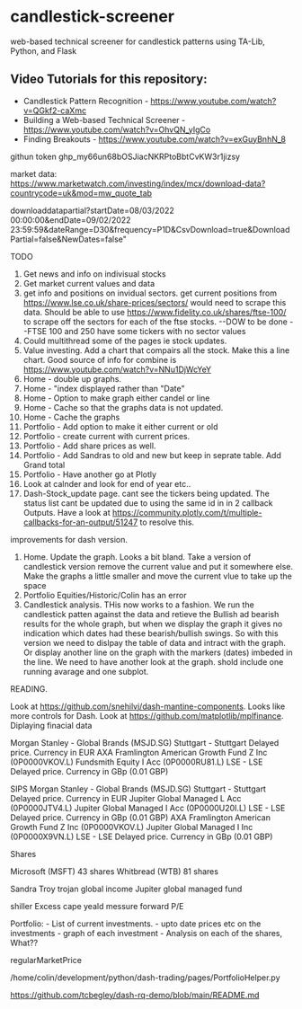 # candlestick-screener
web-based technical screener for candlestick patterns using TA-Lib, Python, and Flask

## Video Tutorials for this repository:

* Candlestick Pattern Recognition - https://www.youtube.com/watch?v=QGkf2-caXmc
* Building a Web-based Technical Screener - https://www.youtube.com/watch?v=OhvQN_yIgCo
* Finding Breakouts - https://www.youtube.com/watch?v=exGuyBnhN_8

githun token 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

market data: https://www.marketwatch.com/investing/index/mcx/download-data?countrycode=uk&mod=mw_quote_tab

downloaddatapartial?startDate=08/03/2022 00:00:00&endDate=09/02/2022 23:59:59&dateRange=D30&frequency=P1D&CsvDownload=true&DownloadPartial=false&NewDates=false"

TODO
1. Get news and info on indivisual stocks
2. Get market current values and data
3. get info and positions on invidual sectors.
    get current positions from https://www.lse.co.uk/share-prices/sectors/
    would need to scrape this data. 
    Should be able to use https://www.fidelity.co.uk/shares/ftse-100/ to scrape
    off the sectors for each of the ftse stocks.
    --DOW to be done
    --FTSE 100 and 250 have some tickers with no sector values
4. Could multithread some of the pages ie stock updates.
5. Value investing. Add a chart that compairs all the stock. Make this a line chart.
    Good source of info for combine is https://www.youtube.com/watch?v=NNu1DjWcYeY 
6. Home - double up graphs.
7. Home - "index displayed rather than "Date"
8. Home - Option to make graph either candel or line
9. Home - Cache so that the graphs data is not updated.
10. Home - Cache the graphs
11. Portfolio - Add option to make it either current or old
12. Portfolio - create current with current prices.
13. Portfolio - Add share prices as well.
14. Portfolio - Add Sandras to old and new but keep in seprate table. Add Grand total
15. Portfolio - Have another go at Plotly
16. Look at calnder and look for end of year etc..
17. Dash-Stock_update page. cant see the tickers being updated. The status list cant be updated due to 
    using the same id in in 2 callback Outputs. Have a look at 
    https://community.plotly.com/t/multiple-callbacks-for-an-output/51247 to resolve this.

improvements for dash version.
1. Home.
    Update the graph. Looks a bit bland. Take a version of candlestick version
    remove the current value and put it somewhere else.
    Make the graphs a little smaller and move the current vlue to take up the space
2. Portfolio
    Equities/Historic/Colin has an error
3. Candlestick analysis. THis now works to a fashion. We run the candlestick patten against the 
    data and retieve the Bullish ad bearish results for the whole graph, but when we display the graph
    it gives no indication which dates had these bearish/bullish swings. So with this version we need to 
    dislpay the table of data and intract with the graph. Or display another line on the graph with the 
    markers (dates) imbeded in the line.
    We need to have another look at the graph. shold include one running avarage and one subplot.


READING.

Look at https://github.com/snehilvj/dash-mantine-components. Looks like more controls for Dash.
Look at https://github.com/matplotlib/mplfinance. Diplaying finacial data


Morgan Stanley - Global Brands (MSJD.SG)
Stuttgart - Stuttgart Delayed price. Currency in EUR
AXA Framlington American Growth Fund Z Inc (0P0000VKOV.L)
Fundsmith Equity I Acc (0P0000RU81.L)
LSE - LSE Delayed price. Currency in GBp (0.01 GBP)


SIPS
Morgan Stanley - Global Brands (MSJD.SG)
Stuttgart - Stuttgart Delayed price. Currency in EUR
Jupiter Global Managed L Acc (0P0000JTV4.L)
Jupiter Global Managed I Acc (0P0000U20I.L)
LSE - LSE Delayed price. Currency in GBp (0.01 GBP)
AXA Framlington American Growth Fund Z Inc (0P0000VKOV.L)
Jupiter Global Managed I Inc (0P0000X9VN.L)
LSE - LSE Delayed price. Currency in GBp (0.01 GBP)

Shares

Microsoft (MSFT) 43 shares
Whitbread (WTB) 81 shares

Sandra
Troy trojan global income 
Jupiter global managed fund


shiller Excess cape yeald messure 
forward P/E

Portfolio:
     - List of current investments.
     - upto date prices etc on the investments
     - graph of each investment
     - Analysis on each of the shares, What??

regularMarketPrice

/home/colin/development/python/dash-trading/pages/PortfolioHelper.py

https://github.com/tcbegley/dash-rq-demo/blob/main/README.md

